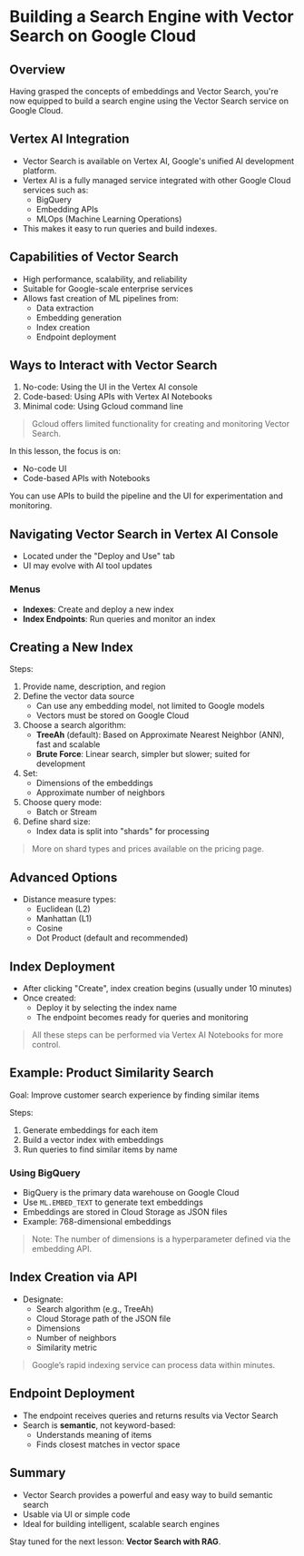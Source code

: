 # Building a Search Engine with Vector Search on Google Cloud

## Overview

Having grasped the concepts of embeddings and Vector Search, you're now equipped to build a search engine using the Vector Search service on Google Cloud.

## Vertex AI Integration

- Vector Search is available on Vertex AI, Google's unified AI development platform.
- Vertex AI is a fully managed service integrated with other Google Cloud services such as:
  - BigQuery
  - Embedding APIs
  - MLOps (Machine Learning Operations)
- This makes it easy to run queries and build indexes.

## Capabilities of Vector Search

- High performance, scalability, and reliability
- Suitable for Google-scale enterprise services
- Allows fast creation of ML pipelines from:
  - Data extraction
  - Embedding generation
  - Index creation
  - Endpoint deployment

## Ways to Interact with Vector Search

1. No-code: Using the UI in the Vertex AI console
2. Code-based: Using APIs with Vertex AI Notebooks
3. Minimal code: Using Gcloud command line

> Gcloud offers limited functionality for creating and monitoring Vector Search.

In this lesson, the focus is on:
- No-code UI
- Code-based APIs with Notebooks

You can use APIs to build the pipeline and the UI for experimentation and monitoring.

## Navigating Vector Search in Vertex AI Console

- Located under the "Deploy and Use" tab
- UI may evolve with AI tool updates

### Menus

- **Indexes**: Create and deploy a new index
- **Index Endpoints**: Run queries and monitor an index

## Creating a New Index

Steps:

1. Provide name, description, and region
2. Define the vector data source
   - Can use any embedding model, not limited to Google models
   - Vectors must be stored on Google Cloud
3. Choose a search algorithm:
   - **TreeAh** (default): Based on Approximate Nearest Neighbor (ANN), fast and scalable
   - **Brute Force**: Linear search, simpler but slower; suited for development
4. Set:
   - Dimensions of the embeddings
   - Approximate number of neighbors
5. Choose query mode:
   - Batch or Stream
6. Define shard size:
   - Index data is split into "shards" for processing

> More on shard types and prices available on the pricing page.

## Advanced Options

- Distance measure types:
  - Euclidean (L2)
  - Manhattan (L1)
  - Cosine
  - Dot Product (default and recommended)

## Index Deployment

- After clicking "Create", index creation begins (usually under 10 minutes)
- Once created:
  - Deploy it by selecting the index name
  - The endpoint becomes ready for queries and monitoring

> All these steps can be performed via Vertex AI Notebooks for more control.

## Example: Product Similarity Search

Goal: Improve customer search experience by finding similar items

Steps:

1. Generate embeddings for each item
2. Build a vector index with embeddings
3. Run queries to find similar items by name

### Using BigQuery

- BigQuery is the primary data warehouse on Google Cloud
- Use `ML.EMBED_TEXT` to generate text embeddings
- Embeddings are stored in Cloud Storage as JSON files
- Example: 768-dimensional embeddings

> Note: The number of dimensions is a hyperparameter defined via the embedding API.

## Index Creation via API

- Designate:
  - Search algorithm (e.g., TreeAh)
  - Cloud Storage path of the JSON file
  - Dimensions
  - Number of neighbors
  - Similarity metric

> Google’s rapid indexing service can process data within minutes.

## Endpoint Deployment

- The endpoint receives queries and returns results via Vector Search
- Search is **semantic**, not keyword-based:
  - Understands meaning of items
  - Finds closest matches in vector space

## Summary

- Vector Search provides a powerful and easy way to build semantic search
- Usable via UI or simple code
- Ideal for building intelligent, scalable search engines

Stay tuned for the next lesson: **Vector Search with RAG**.
